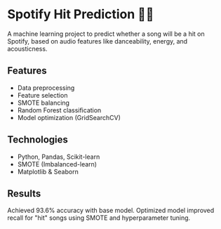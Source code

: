 # Spotify Hit Prediction 🎵🎯

A machine learning project to predict whether a song will be a hit on Spotify, based on audio features like danceability, energy, and acousticness.

## Features

- Data preprocessing
- Feature selection
- SMOTE balancing
- Random Forest classification
- Model optimization (GridSearchCV)

## Technologies

- Python, Pandas, Scikit-learn
- SMOTE (Imbalanced-learn)
- Matplotlib & Seaborn

## Results

Achieved 93.6% accuracy with base model. Optimized model improved recall for "hit" songs using SMOTE and hyperparameter tuning.
